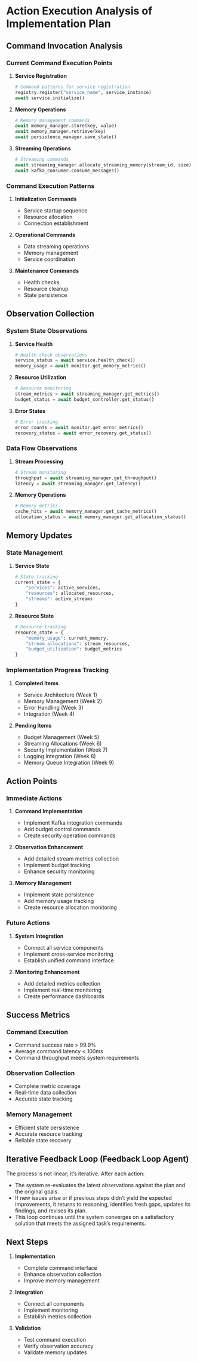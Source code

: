 # Action Execution Analysis of Implementation Plan

## Command Invocation Analysis

### Current Command Execution Points
1. **Service Registration**
   ```python
   # Command patterns for service registration
   registry.register("service_name", service_instance)
   await service.initialize()
   ```

2. **Memory Operations**
   ```python
   # Memory management commands
   await memory_manager.store(key, value)
   await memory_manager.retrieve(key)
   await persistence_manager.save_state()
   ```

3. **Streaming Operations**
   ```python
   # Streaming commands
   await streaming_manager.allocate_streaming_memory(stream_id, size)
   await kafka_consumer.consume_messages()
   ```

### Command Execution Patterns

1. **Initialization Commands**
   - Service startup sequence
   - Resource allocation
   - Connection establishment

2. **Operational Commands**
   - Data streaming operations
   - Memory management
   - Service coordination

3. **Maintenance Commands**
   - Health checks
   - Resource cleanup
   - State persistence

## Observation Collection

### System State Observations

1. **Service Health**
   ```python
   # Health check observations
   service_status = await service.health_check()
   memory_usage = await monitor.get_memory_metrics()
   ```

2. **Resource Utilization**
   ```python
   # Resource monitoring
   stream_metrics = await streaming_manager.get_metrics()
   budget_status = await budget_controller.get_status()
   ```

3. **Error States**
   ```python
   # Error tracking
   error_counts = await monitor.get_error_metrics()
   recovery_status = await error_recovery.get_status()
   ```

### Data Flow Observations

1. **Stream Processing**
   ```python
   # Stream monitoring
   throughput = await streaming_manager.get_throughput()
   latency = await streaming_manager.get_latency()
   ```

2. **Memory Operations**
   ```python
   # Memory metrics
   cache_hits = await memory_manager.get_cache_metrics()
   allocation_status = await memory_manager.get_allocation_status()
   ```

## Memory Updates

### State Management

1. **Service State**
   ```python
   # State tracking
   current_state = {
       "services": active_services,
       "resources": allocated_resources,
       "streams": active_streams
   }
   ```

2. **Resource State**
   ```python
   # Resource tracking
   resource_state = {
       "memory_usage": current_memory,
       "stream_allocations": stream_resources,
       "budget_utilization": budget_metrics
   }
   ```

### Implementation Progress Tracking

1. **Completed Items**
   - Service Architecture (Week 1)
   - Memory Management (Week 2)
   - Error Handling (Week 3)
   - Integration (Week 4)

2. **Pending Items**
   - Budget Management (Week 5)
   - Streaming Allocations (Week 6)
   - Security Implementation (Week 7)
   - Logging Integration (Week 8)
   - Memory Queue Integration (Week 9)

## Action Points

### Immediate Actions
1. **Command Implementation**
   - Implement Kafka integration commands
   - Add budget control commands
   - Create security operation commands

2. **Observation Enhancement**
   - Add detailed stream metrics collection
   - Implement budget tracking
   - Enhance security monitoring

3. **Memory Management**
   - Implement state persistence
   - Add memory usage tracking
   - Create resource allocation monitoring

### Future Actions
1. **System Integration**
   - Connect all service components
   - Implement cross-service monitoring
   - Establish unified command interface

2. **Monitoring Enhancement**
   - Add detailed metrics collection
   - Implement real-time monitoring
   - Create performance dashboards

## Success Metrics

### Command Execution
- Command success rate > 99.9%
- Average command latency < 100ms
- Command throughput meets system requirements

### Observation Collection
- Complete metric coverage
- Real-time data collection
- Accurate state tracking

### Memory Management
- Efficient state persistence
- Accurate resource tracking
- Reliable state recovery

## Iterative Feedback Loop (Feedback Loop Agent)

The process is not linear; it’s iterative. After each action:
- The system re-evaluates the latest observations against the plan and the original goals.
- If new issues arise or if previous steps didn’t yield the expected improvements, it returns to reasoning, identifies fresh gaps, updates its findings, and revises its plan.
- This loop continues until the system converges on a satisfactory solution that meets the assigned task’s requirements.

## Next Steps

1. **Implementation**
   - Complete command interface
   - Enhance observation collection
   - Improve memory management

2. **Integration**
   - Connect all components
   - Implement monitoring
   - Establish metrics collection

3. **Validation**
   - Test command execution
   - Verify observation accuracy
   - Validate memory updates